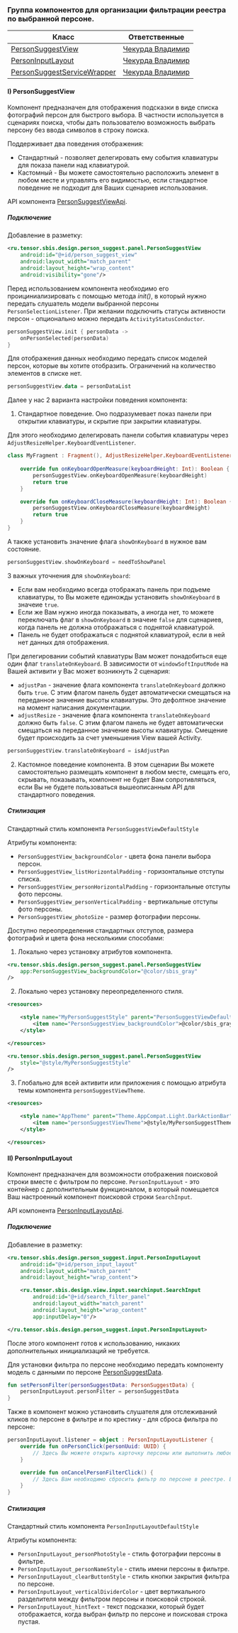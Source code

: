 ### Группа компонентов для организации фильтрации реестра по выбранной персоне.

|Класс|Ответственные|
|-----|-------------|
|[PersonSuggestView](src/main/java/ru/tensor/sbis/design/person_suggest/suggest/PersonSuggestView.kt)|[Чекурда Владимир](https://online.sbis.ru/person/0fe3e077-6d50-431c-9353-f630fc789877)|
|[PersonInputLayout](src/main/java/ru/tensor/sbis/design/person_suggest/input/PersonInputLayout.kt)|[Чекурда Владимир](https://online.sbis.ru/person/0fe3e077-6d50-431c-9353-f630fc789877)|
|[PersonSuggestServiceWrapper](src/main/java/ru/tensor/sbis/design/person_suggest/service/PersonSuggestServiceWrapper.kt)|[Чекурда Владимир](https://online.sbis.ru/person/0fe3e077-6d50-431c-9353-f630fc789877)|

#### I) PersonSuggestView

Компонент предназначен для отображения подсказки в виде списка фотографий персон для быстрого выбора. В частности используется в сценариях поиска, чтобы дать пользователю возможность выбрать персону без ввода символов в строку поиска.

Поддерживает два поведения отображения:
 - Стандартный - позволяет делегировать ему события клавиатуры для показа панели над клавиатурой.
 - Кастомный - Вы можете самостоятельно расположить элемент в любом месте и управлять его видимостью, если стандартное поведение не подходит для Ваших сценариев использования.

API компонента [PersonSuggestViewApi](src/main/java/ru/tensor/sbis/design/person_suggest/suggest/contract/PersonSuggestViewApi.kt).

##### Подключение

Добавление в разметку:
```xml
<ru.tensor.sbis.design.person_suggest.panel.PersonSuggestView
    android:id="@+id/person_suggest_view"
    android:layout_width="match_parent"
    android:layout_height="wrap_content"
    android:visibility="gone"/>
```

Перед использованием компонента необходимо его проициниализировать с помощью метода _init()_, в который нужно передать слушатель модели выбранной персоны `PersonSelectionListener`. При желании подключить статусы активности персон - опционально можно передать `ActivityStatusConductor`.
```kotlin
personSuggestView.init { personData ->
    onPersonSelected(personData)
}
```

Для отображения данных необходимо передать список моделей персон, которые вы хотите отобразить. Ограничений на количество элементов в списке нет.
```kotlin
personSuggestView.data = personDataList
```

Далее у нас 2 варианта настройки поведения компонента:
1) Стандартное поведение. Оно подразумевает показ панели при открытии клавиатуры, и скрытие при закрытии клавиатуры.

Для этого необходимо делегировать панели события клавиатуры через `AdjustResizeHelper.KeyboardEventListener`.
```kotlin
class MyFragment : Fragment(), AdjustResizeHelper.KeyboardEventListener {
    
    override fun onKeyboardOpenMeasure(keyboardHeight: Int): Boolean {
        personSuggestView.onKeyboardOpenMeasure(keyboardHeight)
        return true
    }

    override fun onKeyboardCloseMeasure(keyboardHeight: Int): Boolean {
        personSuggestView.onKeyboardCloseMeasure(keyboardHeight)
        return true
    }
}
```

А также установить значение флага `showOnKeyboard` в нужное вам состояние.
```kotlin
personSuggestView.showOnKeyboard = needToShowPanel
```
3 важных уточнения для `showOnKeyboard`:
 - Если вам необходимо всегда отображать панель при подъеме клавиатуры, то Вы можете единожды установить `showOnKeyboard` в значеие `true`.
 - Если же Вам нужно иногда показывать, а иногда нет, то можете переключать флаг в `showOnKeyboard` в значеие `false` для сценариев, когда панель не должна отображаться с поднятой клавиатурой.
 - Панель не будет отображаться с поднятой клавиатурой, если в ней нет данных для отображения.

При делегировании событий клавиатуры Вам может понадобиться еще один флаг `translateOnKeyboard`. В зависимости от `windowSoftInputMode` на Вашей активити у Вас может возникнуть 2 сценария:
 - `adjustPan` - значение флага компонента `translateOnKeyboard` должно быть `true`. С этим флагом панель будет автоматически смещаться на переданное значение высоты клавиатуры. Это дефолтное значение на момент написания документации.
 - `adjustResize` - значение флага компонента `translateOnKeyboard` должно быть `false`. С этим флагом панель не будет автоматически смещаться на переданное значение высоты клавиатуры. Смещение будет происходить за счет уменьшения View вашей Activity.
```kotlin
personSuggestView.translateOnKeyboard = isAdjustPan
```

2) Кастомное поведение компонента. 
В этом сценарии Вы можете самостоятельно размещать компонент в любом месте, смещать его, скрывать, показывать, компонент не будет Вам сопротивляться, если Вы не будете пользоваться вышеописанным API для стандартного поведения.

##### Стилизация

Стандартный стиль компонента `PersonSuggestViewDefaultStyle`

Атрибуты компонента:
 - `PersonSuggestView_backgroundColor` - цвета фона панели выбора персон.
 - `PersonSuggestView_listHorizontalPadding` - горизонтальные отступы списка.
 - `PersonSuggestView_personHorizontalPadding` - горизонтальные отступы фото персоны.
 - `PersonSuggestView_personVerticalPadding` - вертикальные отступы фото персоны.
 - `PersonSuggestView_photoSize` - размер фотографии персоны.

Доступно переопределения стандартных отступов, размера фотографий и цвета фона несколькими способами:
1) Локально через установку атрибутов компонента.
```xml
<ru.tensor.sbis.design.person_suggest.panel.PersonSuggestView
    app:PersonSuggestView_backgroundColor="@color/sbis_gray"
/>
```

2) Локально через установку переопределенного стиля.
```xml
<resources>

    <style name="MyPersonSuggestStyle" parent="PersonSuggestViewDefaultStyle">
        <item name="PersonSuggestView_backgroundColor">@color/sbis_gray</item>
    </style>

</resources>
```

```xml
<ru.tensor.sbis.design.person_suggest.panel.PersonSuggestView
    style="@style/MyPersonSuggestStyle"
/>
```

3) Глобально для всей активити или приложения с помощью атрибута темы компонента `personSuggestViewTheme`.
```xml
<resources>

    <style name="AppTheme" parent="Theme.AppCompat.Light.DarkActionBar">
        <item name="personSuggestViewTheme">@style/MyPersonSuggestTheme</item>
    </style>

</resources>
```

#### II) PersonInputLayout

Компонент предназначен для возможности отображения поисковой строки вместе с фильтром по персоне.
`PersonInputLayout` - это контейнер с дополнительным функционалом, в который помещается Ваш настроенный компонент поисковой строки `SearchInput`.

API компонента [PersonInputLayoutApi](src/main/java/ru/tensor/sbis/design/person_suggest/suggest/contract/PersonSuggestViewApi.kt).

##### Подключение

Добавление в разметку:
```xml
<ru.tensor.sbis.design.person_suggest.input.PersonInputLayout
    android:id="@+id/person_input_layout"
    android:layout_width="match_parent"
    android:layout_height="wrap_content">

    <ru.tensor.sbis.design.view.input.searchinput.SearchInput
        android:id="@+id/search_filter_panel"
        android:layout_width="match_parent"
        android:layout_height="wrap_content"
        app:inputDelay="0"/>

</ru.tensor.sbis.design.person_suggest.input.PersonInputLayout>
```

После этого компонент готов к использованию, никаких дополнительных инициализаций не требуется.

Для установки фильтра по персоне необходимо передать компоненту модель с данными по персоне [PersonSuggestData](src/main/java/ru/tensor/sbis/design/person_suggest/service/PersonSuggestData.kt).
```kotlin
fun setPersonFilter(personSuggestData: PersonSuggestData) {
    personInputLayout.personFilter = personSuggestData
}
```

Также в компонент можно установить слушателя для отслеживаний кликов по персоне в фильтре и по крестику - для сброса фильтра по персоне:
```kotlin
personInputLayout.listener = object : PersonInputLayoutListener {
    override fun onPersonClick(personUuid: UUID) {
        // Здесь Вы можете открыть карточку персоны или выполнить любое другое действие.
    }

    override fun onCancelPersonFilterClick() {
        // Здесь Вам необходимо сбросить фильтр по персоне в реестре. В контейнере фильтр персоны скроется самостоятельно.
    }
}
```

##### Стилизация

Стандартный стиль компонента `PersonInputLayoutDefaultStyle`

Атрибуты компонента:
- `PersonInputLayout_personPhotoStyle` - стиль фотографии персоны в фильтре.
- `PersonInputLayout_personNameStyle` - стиль имени персоны в фильтре.
- `PersonInputLayout_clearButtonStyle` - стиль кнопки закрытия фильтра по персоне.
- `PersonInputLayout_verticalDividerColor` - цвет вертикального разделителя между фильтром персоны и поисковой строкой.
- `PersonInputLayout_hintText` - текст подсказки, который будет отображается, когда выбран фильтр по персоне и поисковая строка пустая.